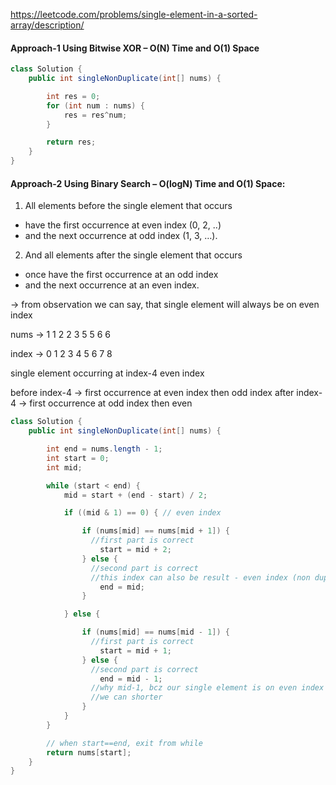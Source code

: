 https://leetcode.com/problems/single-element-in-a-sorted-array/description/

#### Approach-1 Using Bitwise XOR – O(N) Time and O(1) Space

```java
class Solution {
    public int singleNonDuplicate(int[] nums) {

        int res = 0;
        for (int num : nums) {
            res = res^num;
        }

        return res;
    }
}
```

#### Approach-2 Using Binary Search – O(logN) Time and O(1) Space:

1. All elements before the single element that occurs 
  * have the first occurrence at even index (0, 2, ..) 
  * and the next occurrence at odd index (1, 3, …). 
2. And all elements after the single element that occurs 
  * once have the first occurrence at an odd index 
  * and the next occurrence at an even index. 


&rarr; from observation we can say, that single element will always be on even index

nums &rarr;    1 1 2 2 3 5 5 6 6

index &rarr;   0 1 2 3 4 5 6 7 8

single element occurring at index-4 even index

before index-4 -> first occurrence at even index then odd index
after index-4 -> first occurrence at odd index then even


```java
class Solution {
    public int singleNonDuplicate(int[] nums) {

        int end = nums.length - 1;
        int start = 0;
        int mid;

        while (start < end) {
            mid = start + (end - start) / 2;

            if ((mid & 1) == 0) { // even index

                if (nums[mid] == nums[mid + 1]) {
                  //first part is correct
                    start = mid + 2;
                } else {
                  //second part is correct
                  //this index can also be result - even index (non duplicate occurs at even index)
                    end = mid;
                }

            } else {

                if (nums[mid] == nums[mid - 1]) {
                  //first part is correct
                    start = mid + 1;
                } else {
                  //second part is correct
                    end = mid - 1;
                  //why mid-1, bcz our single element is on even index
                  //we can shorter
                }
            }
        }

        // when start==end, exit from while
        return nums[start];
    }
}
```




